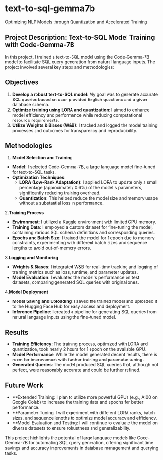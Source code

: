 # text-to-sql-gemma7b
Optimizing NLP Models through Quantization and Accelerated Training 

## Project Description: Text-to-SQL Model Training with Code-Gemma-7B
In this project, I trained a text-to-SQL model using the Code-Gemma-7B model to facilitate SQL query generation from natural language inputs. The project involved several key steps and methodologies:

## Objectives
1. **Develop a robust text-to-SQL model**: My goal was to generate accurate SQL queries based on user-provided English questions and a given database schema.
2. **Optimize training using LORA and quantization**: I aimed to enhance model efficiency and performance while reducing computational resource requirements.
3. **Utilize Weights & Biases (W&B)**: I tracked and logged the model training processes and outcomes for transparency and reproducibility.

## Methodologies
1. **Model Selection and Training**
  - **Model**: I selected Code-Gemma-7B, a large language model fine-tuned for text-to-SQL tasks.
  - **Optimization Techniques**:
    - **LORA (Low-Rank Adaptation)**: I applied LORA to update only a small percentage (approximately 0.6%) of the model's parameters, significantly reducing training overhead.
    - **Quantization**: This helped reduce the model size and memory usage without a substantial loss in performance.

2.**Training Process**
  - **Environment**: I utilized a Kaggle environment with limited GPU memory.
  - **Training Data**: I employed a custom dataset for fine-tuning the model, containing various SQL schema definitions and corresponding queries.
  - **Epochs and Batch Size**: I trained the model for 1 epoch due to memory constraints, experimenting with different batch sizes and sequence lengths to avoid out-of-memory errors.

3.**Logging and Monitoring**
  - **Weights & Biases**: I integrated W&B for real-time tracking and logging of training metrics such as loss, runtime, and parameter updates.
  - **Model Evaluation**: I evaluated the model's performance on test datasets, comparing generated SQL queries with original ones.

4.**Model Deployment**
  - **Model Saving and Uploading**: I saved the trained model and uploaded it to the Hugging Face Hub for easy access and deployment.
  - **Inference Pipeline**: I created a pipeline for generating SQL queries from natural language inputs using the fine-tuned model.

## **Results**
  - **Training Efficiency**: The training process, optimized with LORA and quantization, took nearly 2 hours for 1 epoch on the available GPU.
  - **Model Performance**: While the model generated decent results, there is room for improvement with further training and parameter tuning.
  - **Generated Queries**: The model produced SQL queries that, although not perfect, were reasonably accurate and could be further refined.

## **Future Work**
  - **Extended Training: I plan to utilize more powerful GPUs (e.g., A100 on Google Colab) to increase the training data and epochs for better performance.
  - **Parameter Tuning: I will experiment with different LORA ranks, batch sizes, and sequence lengths to optimize model accuracy and efficiency.
  - **Model Evaluation and Testing: I will continue to evaluate the model on diverse datasets to ensure robustness and generalizability.

This project highlights the potential of large language models like Code-Gemma-7B for automating SQL query generation, offering significant time savings and accuracy improvements in database management and querying tasks.
